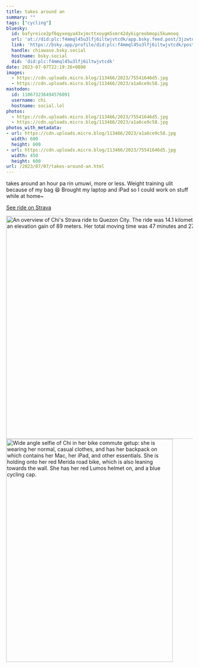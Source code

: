 ```yaml
---
title: takes around an
summary: ""
tags: ["cycling"]
bluesky:
  id: bafyreice2pf6qyxeqya43xjmcttxoygm5smr42dykigreobmopi5kumnoq
  url: 'at://did:plc:f4mmql45u3lfj6iltwjvtcdk/app.bsky.feed.post/3jzwtdif5li2h'
  link: 'https://bsky.app/profile/did:plc:f4mmql45u3lfj6iltwjvtcdk/post/3jzwtdif5li2h'
  handle: chiawase.bsky.social
  hostname: bsky.social
  did: 'did:plc:f4mmql45u3lfj6iltwjvtcdk'
date: 2023-07-07T22:19:26+0800
images:
  - https://cdn.uploads.micro.blog/113466/2023/75541646d5.jpg
  - https://cdn.uploads.micro.blog/113466/2023/a1a6ce9c58.jpg
mastodon:
  id: 110673236494576091
  username: chi
  hostname: social.lol
photos:
  - https://cdn.uploads.micro.blog/113466/2023/75541646d5.jpg
  - https://cdn.uploads.micro.blog/113466/2023/a1a6ce9c58.jpg
photos_with_metadata:
- url: https://cdn.uploads.micro.blog/113466/2023/a1a6ce9c58.jpg
  width: 600
  height: 600
- url: https://cdn.uploads.micro.blog/113466/2023/75541646d5.jpg
  width: 450
  height: 600
url: /2023/07/07/takes-around-an.html
---
```


takes around an hour pa rin umuwi, more or less. Weight training ulit because of my bag 😆 Brought my laptop and iPad so I could work on stuff while at home~

[See ride on Strava](https://strava.app.link/TibVvXs2eBb)

<img src="uploads/2023/a1a6ce9c58.jpg" width="600" height="600" alt="An overview of Chi's Strava ride to Quezon City. The ride was 14.1 kilometers long, with an elevation gain of 89 meters. Her total moving time was 47 minutes and 27 seconds."><img src="uploads/2023/75541646d5.jpg" width="450" height="600" alt="Wide angle selfie of Chi in her bike commute getup: she is wearing her normal, casual clothes, and has her backpack on which contains her Mac, her iPad, and other essentials. She is holding onto her red Merida road bike, which is also leaning towards the wall. She has her red Lumos helmet on, and a blue cycling cap.">
